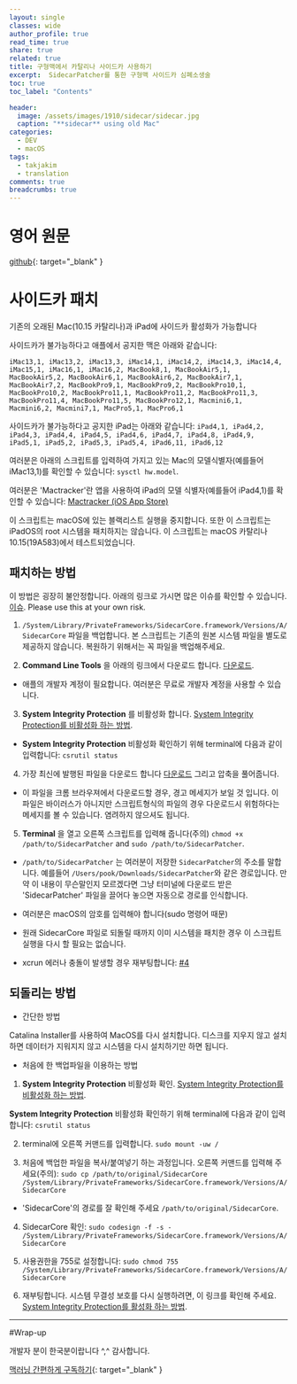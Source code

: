 ```yaml
---
layout: single
classes: wide
author_profile: true
read_time: true
share: true
related: true
title: 구형맥에서 카탈리나 사이드카 사용하기
excerpt:  SidecarPatcher를 통한 구형맥 사이드카 심폐소생술
toc: true
toc_label: "Contents"

header:
  image: /assets/images/1910/sidecar/sidecar.jpg
  caption: "**sidecar** using old Mac"
categories:
  - DEV
  - macOS
tags:
  - takjakim
  - translation
comments: true
breadcrumbs: true
---
```


# 영어 원문

[github](https://github.com/pookjw/SidecarPatcher){: target="_blank" } 



# 사이드카 패치

기존의 오래된 Mac(10.15 카탈리나)과 iPad에 사이드카 활성화가 가능합니다

사이드카가 불가능하다고 애플에서 공지한 맥은 아래와 같습니다:

`iMac13,1, iMac13,2, iMac13,3, iMac14,1, iMac14,2, iMac14,3, iMac14,4, iMac15,1, iMac16,1, iMac16,2, MacBook8,1, MacBookAir5,1, MacBookAir5,2, MacBookAir6,1, MacBookAir6,2, MacBookAir7,1, MacBookAir7,2, MacBookPro9,1, MacBookPro9,2, MacBookPro10,1, MacBookPro10,2, MacBookPro11,1, MacBookPro11,2, MacBookPro11,3, MacBookPro11,4, MacBookPro11,5, MacBookPro12,1, Macmini6,1, Macmini6,2, Macmini7,1, MacPro5,1, MacPro6,1`

사이드카가 불가능하다고 공지한 iPad는 아래와 같습니다:
`iPad4,1, iPad4,2, iPad4,3, iPad4,4, iPad4,5, iPad4,6, iPad4,7, iPad4,8, iPad4,9, iPad5,1, iPad5,2, iPad5,3, iPad5,4, iPad6,11, iPad6,12`

여러분은 아래의 스크립트를 입력하여 가지고 있는 Mac의 모델식별자(예를들어 iMac13,1)를 확인할 수 있습니다: `sysctl hw.model`.

여러분은 'Mactracker'란 앱을 사용하여 iPad의 모델 식별자(예를들어 iPad4,1)를 확인할 수 있습니다: [Mactracker (iOS App Store)](https://apps.apple.com/us/app/mactracker/id311421597)

이 스크립트는 macOS에 있는 블랙리스트 실행을 중지합니다. 또한 이 스크립트는 iPadOS의 root 시스템을 패치하지는 않습니다. 이 스크립트는 macOS 카탈리나 10.15(19A583)에서 테스트되었습니다.

## 패치하는 방법

이 방법은 굉장히 불안정합니다. 아래의 링크로 가시면 많은 이슈를 확인할 수 있습니다. [이슈](https://github.com/pookjw/SidecarPatcher/issues). Please use this at your own risk.

1. `/System/Library/PrivateFrameworks/SidecarCore.framework/Versions/A/SidecarCore` 파일을 백업합니다. 본 스크립트는 기존의 원본 시스템 파일을 별도로 제공하지 않습니다. 복원하기 위해서는 꼭 파일을 백업해주세요.

2. **Command Line Tools** 을 아래의 링크에서 다운로드 합니다. [다운로드](https://developer.apple.com/download/more/).

- 애플의 개발자 계정이 필요합니다. 여러분은 무료로 개발자 계정을 사용할 수 있습니다.

3. **System Integrity Protection** 를 비활성화 합니다. [System Integrity Protection를 비활성화 하는 방법](https://www.imore.com/how-turn-system-integrity-protection-macos).

- **System Integrity Protection** 비활성화 확인하기 위해 terminal에 다음과 같이 입력합니다: `csrutil status`

4. 가장 최신에 발행된 파일을 다운로드 합니다 [다운로드](https://github.com/pookjw/SidecarPatcher/releases) 그리고 압축을 풀어줍니다.

- 이 파일을 크롬 브라우져에서 다운로드할 경우, 경고 메세지가 보일 것 입니다. 이 파일은 바이러스가 아니지만 스크립트형식의 파일의 경우 다운로드시 위험하다는 메세지를 볼 수 있습니다. 염려하지 않으셔도 됩니다.

5. **Terminal** 을 열고 오른쪽 스크립트를 입력해 줍니다(주의) `chmod +x /path/to/SidecarPatcher` and `sudo /path/to/SidecarPatcher`. 

- `/path/to/SidecarPatcher` 는 여러분이 저장한 `SidecarPatcher`의 주소를 말합니다. 예를들어 `/Users/pook/Downloads/SidecarPatcher`와 같은 경로입니다. 만약 이 내용이 무슨말인지 모르겠다면 그냥 터미널에 다운로드 받은 'SidecarPatcher' 파일을 끌어다 놓으면 자동으로 경로를 인식합니다.

- 여러분은 macOS의 암호를 입력해야 합니다(sudo 명령어 때문)

- 원래 SidecarCore 파일로 되돌릴 때까지 이미 시스템을 패치한 경우 이 스크립트 실행을 다시 할 필요는 없습니다.

- xcrun 에러나 충돌이 발생할 경우 재부팅합니다: [#4](https://github.com/pookjw/SidecarPatcher/issues/4)

## 되돌리는 방법

- 간단한 방법

Catalina Installer를 사용하여 MacOS를 다시 설치합니다. 디스크를 지우지 않고 설치하면 데이터가 지워지지 않고 시스템을 다시 설치하기만 하면 됩니다.

- 처음에 한 백업파일을 이용하는 방법

1. **System Integrity Protection** 비활성화 확인. [System Integrity Protection를 비활성화 하는 방법](https://www.imore.com/how-turn-system-integrity-protection-macos).

**System Integrity Protection** 비활성화 확인하기 위해 terminal에 다음과 같이 입력합니다: `csrutil status`

2. terminal에 오른쪽 커맨드를 입력합니다. `sudo mount -uw /`

3. 처음에 백업한 파일을 복사/붙여넣기 하는 과정입니다. 오른쪽 커맨드를 입력해 주세요(주의): `sudo cp /path/to/original/SidecarCore /System/Library/PrivateFrameworks/SidecarCore.framework/Versions/A/SidecarCore`

- 'SidecarCore'의 경로를 잘 확인해 주세요 `/path/to/original/SidecarCore`.

4. SidecarCore 확인: `sudo codesign -f -s - /System/Library/PrivateFrameworks/SidecarCore.framework/Versions/A/SidecarCore`

5. 사용권한을 755로 설정합니다: `sudo chmod 755 /System/Library/PrivateFrameworks/SidecarCore.framework/Versions/A/SidecarCore`

6. 재부팅합니다. 시스템 무결성 보호를 다시 실행하려면, 이 링크를 확인해 주세요. [System Integrity Protection를 활성화 하는 방법](https://www.imore.com/how-turn-system-integrity-protection-macos).


---

#Wrap-up

개발자 분이 한국분이랍니다 ^,^ 감사합니다.


[맥러닝 간편하게 구독하기](https://www.youtube.com/channel/UCwq1IYf7GhmJgJtqjbBX1IA?sub_confirmation=1){: target="_blank" } 

 

